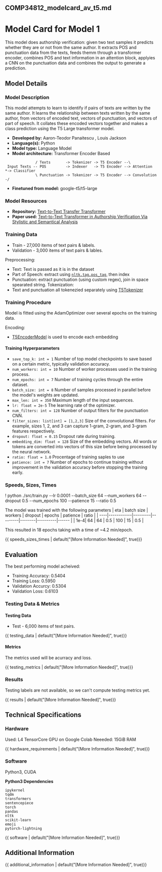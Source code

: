 COMP34812_modelcard_av_t5.md
---

# Model Card for Model 1

This model does authorship verification: given two text samples it predicts whether they are or not from the same author.
It extracts POS and punctuation data from the texts, feeds themm through a transformer encoder, combines POS and text information in an attention block, applyies a CNN on the punctuation data and combines the output to generate a prediction. 
<!-- Provide a quick summary of what the model is/does. -->

## Model Details

### Model Description

This model attempts to learn to identify if pairs of texts are written by the same author.
It learns the relationship between texts written by the same author, from vectors of encoded text, vectors of punctuation, and vectors of part of speech. It collates these encoded vectors together and makes a class prediction using the T5 Large transformer model.

- **Developed by:** Aaron-Teodor Panaitescu , Louis Jackson 
- **Language(s):** Python
- **Model type:** Language Model
- **Model architecture:** Transformer Encoder Based 
```text
              / Texts       -> Tokenizer -> T5 Encoder --\
 Input Texts -- POS         -> Indexer   -> T5 Encoder --> Attention    *-> Classifier
              \ Punctuation -> Tokenizer -> T5 Encoder --> Convolution -/
```
- **Finetuned from model:** google-t5/t5-large 

### Model Resources

- **Repository:** [Text-to-Text Transfer Transformer](https://github.com/LouisJackson3083/NLP-Authorship-Verification/) 
- **Paper used:** [Text-to-Text Transformer in Authorship Verification Via Stylistic and Semantical Analysis](https://ceur-ws.org/Vol-3180/paper-215.pdf)

### Training Data

- Train - 27,000 items of text pairs & labels.
- Validation - 3,000 items of text pairs & lables.

Preprocessing:
 - Text: Text is passed as it is in the dataset 
 - Part of Speech: extract using [`nltk.tag.pos_tag`](https://www.nltk.org/api/nltk.tag.pos_tag.html), then index 
 - Punctuation: extract punctuation (using custom regex), join in space spearated string.
Tokenization: 
 - Text and punctuation all tokenezied separately using [T5Tokenizer](https://huggingface.co/docs/transformers/en/model_doc/t5) 

### Training Procedure

Model is fitted using the AdamOptimizer over several epochs on the training data.

Encoding:
 - [T5EncoderModel](https://huggingface.co/docs/transformers/en/model_doc/t5) is used to encode each embedding 

#### Training Hyperparameters


- `save_top_k: int = 1` Number of top model checkpoints to save based on a certain metric, typically validation accuracy. 
- `num_workers: int = 10` Number of worker processes used in the training process.
- `num_epochs: int = 7` Number of training cycles through the entire dataset.
- `batch_size: int = 8` Number of samples processed in parallel before the model's weights are updated.
- `max_len: int = 350` Maximum length of the input sequences.
- `lr: float = 2e-5` The learning rate of the optimizer. 
- `num_filters: int = 128` Number of output filters for the punctuation CNN.
- `filter_sizes: list[int] = [1,2,3]` Size of the convolutional filters. For example, sizes 1, 2, and 3 can capture 1-gram, 2-gram, and 3-gram features respectively.
- `dropout: float = 0.15` Dropout rate during training.
- `embedding_dim: float = 128` Size of the embedding vectors. All words or tokens are converted into vectors of this size before being processed by the neural network.
- `ratio: float = 1.0` Procentage of training saples to use
- `patience: int = 7` Number of epochs to continue training without improvement in the validation accuracy before stopping the training early. 

<!--  {{ hyperparameters | default("[More Information Needed]", true)}} -->
### Speeds, Sizes, Times
! python ./src/train.py --lr 0.0001 --batch_size 64 --num_workers 64 --dropout 0.5 --num_epochs 100 --patience 15 --ratio 0.5

The model was trained with the following parameters
| eta | batch size | workers | dropout | epochs | patience | ratio |
| ----|------------|---------|---------|--------|----------|------ | 
| 1e-4| 64 | 64 | 0.5 | 100 | 15 | 0.5 | 

This resulted in 18 epochs taking with a time of ~4.2 min/epoch.
<!-- This section provides information about how roughly how long it takes to train the model and the size of the resulting model. -->

{{ speeds_sizes_times | default("[More Information Needed]", true)}}

## Evaluation
The best performing model acheived:
- Training Accuracy: 0.5404
- Training Loss: 0.5950 
- Validation Accurcy: 0.5304
- Validation Loss: 0.6103 

<!-- This section describes the evaluation protocols and provides the results. -->

### Testing Data & Metrics

#### Testing Data
- Test - 6,000 items of text pairs. 

<!-- This should describe any evaluation data used (e.g., the development/validation set provided). -->

{{ testing_data | default("[More Information Needed]", true)}}

#### Metrics
The metrics used will be acurracy and loss.

<!-- These are the evaluation metrics being used. -->

{{ testing_metrics | default("[More Information Needed]", true)}}

### Results
Testing labels are not available, so we can't compute testing metrics yet.

{{ results | default("[More Information Needed]", true)}}

## Technical Specifications

### Hardware
Used: L4 TensorCore GPU on Google Colab 
Neeeded: 15GiB RAM

{{ hardware_requirements | default("[More Information Needed]", true)}} 
### Software
Python3, CUDA

**Python3 Dependencies**
```text
ipykernel
tqdm
transformers
sentencepiece
torch
pandas
nltk
scikit-learn
emoji
pytorch-lightning
```

{{ software | default("[More Information Needed]", true)}}

## Additional Information 

<!-- Any other information that would be useful for other people to know. -->

{{ additional_information | default("[More Information Needed]", true)}}

